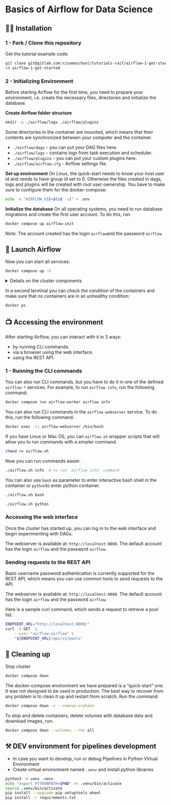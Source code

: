 # Basics of Airflow for Data Science  

## :woman_technologist: Installation

### 1 - Fork / Clone this repository

Get the tutorial example code:

```bash
git clone git@gitlab.com:risomaschool/tutorials-raif/airflow-1-get-started.git
cd airflow-1-get-started
```

### 2 - Initializing Environment

Before starting Airflow for the first time, you need to prepare your environment, i.e. create the necessary files, directories and initialize the database.

**Create Airflow folder structure**

```bash
mkdir -p ./airflow/logs ./airflow/plugins
```

Some directories in the container are mounted, which means that their contents are synchronized between your computer and the container.

- `./airflow/dags` - you can put your DAG files here.
- `./airflow/logs` - contains logs from task execution and scheduler.
- `./airflow/plugins` - you can put your custom plugins here.
- `./airflow/airflow.cfg` - Airflow settings file.


**Set up environment**
On Linux, the quick-start needs to know your host user id and needs to have group id set to 0. Otherwise the files created in dags, logs and plugins will be created with root user ownership. You have to make sure to configure them for the docker-compose:

```bash
echo -e "AIRFLOW_UID=$(id -u)" > .env
```

**Initialize the database**
On all operating systems, you need to run database migrations and create the first user account. To do this, run.

```bash
docker compose up airflow-init
```
Note: The account created has the login `airflow`and the password `airflow`


## :rocket: Launch Airflow

Now you can start all services:

```bash
docker compose up -d
```

<details>
<summary> Details on the cluster components </summary>

- `airflow-webserver` - Airflow UI, available on [http://localhost:8080](http://localhost:8080)
- `airflow-scheduler` - Airflow Scheduler (doesn't hae exposed endpoints)
- `postgres` - Airflow PostgreSQL DataBase, available on [http://localhost:5432](http://localhost:5432)

</details>

In a second terminal you can check the condition of the containers and make sure that no containers are in an unhealthy condition:

```bash
docker ps
```


## :tv: Accessing the environment

After starting Airflow, you can interact with it in 3 ways:

- by running CLI commands.
- via a browser using the web interface.
- using the REST API.


### 1 - Running the CLI commands

You can also run CLI commands, but you have to do it in one of the defined `airflow-*` services. For example, to run `airflow info`, run the following command:

```bash
docker compose run airflow-worker airflow info
```


You can also run CLI commands in the `airflow-webserver` service. To do this, run the following command:

```bash
docker exec -ti airflow-webserver /bin/bash
``` 

If you have Linux or Mac OS, you can `airflow.sh` wrapper scripts that will allow you to run commands with a simpler command.

```bash
chmod +x airflow.sh
```

Now you can run commands easier.

```bash
./airflow.sh info  # to run `airflow info` command
```

You can also use `bash` as parameter to enter interactive bash shell in the container or `python`to enter python container.

```bash
./airflow.sh bash
```

```bash
./airflow.sh python
```


### Accessing the web interface

Once the cluster has started up, you can log in to the web interface and begin experimenting with DAGs.

The webserver is available at: `http://localhost:8080`. The default account has the login `airflow` and the password `airflow`.

### Sending requests to the REST API

Basic username password authentication is currently supported for the REST API, which means you can use common tools to send requests to the API.

The webserver is available at: `http://localhost:8080`. The default account has the login `airflow` and the password `airflow`.

Here is a sample curl command, which sends a request to retrieve a pool list:

```bash
ENDPOINT_URL="http://localhost:8080/"
curl -X GET  \
    --user "airflow:airflow" \
    "${ENDPOINT_URL}/api/v1/pools"
```

## 🧹 Cleaning up

Stop cluster

```bash
docker compose down
```

The docker-compose environment we have prepared is a “quick-start” one. It was not designed to be used in production. The best way to recover from any problem is to clean it up and restart from scratch. Run the command:
  
```bash
docker compose down -v --remove-orphans
```

To stop and delete containers, delete volumes with database data and download images, run:

```bash
docker compose down --volumes --rmi all
```


## ⚒️ DEV environment for pipelines development

- In case you want to develop, run or debug Pipelines in Python Virtual Environment
- Create virtual environment named `.venv` and install python libraries
  
```bash
python3 -m venv .venv
echo "export PYTHONPATH=$PWD" >> .venv/bin/activate
source .venv/bin/activate
pip install --upgrade pip setuptools wheel
pip install -r requirements.txt
```
